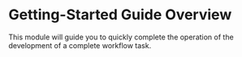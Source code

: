 # Getting-Started Guide Overview

This module will guide you to quickly complete the operation of the development of a complete workflow task.